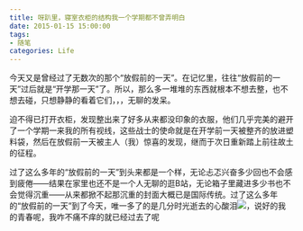 ```yaml
---
title: 呀趴里，寝室衣柜的结构我一个学期都不曾弄明白
date: 2015-01-15 15:00:00
tags:
- 随笔
categories: Life
---
```


今天又是曾经过了无数次的那个“放假前的一天”。在记忆里，往往“放假前的一天”过后就是“开学那一天”了。所以，那么多一堆堆的东西就根本不想去整，也不想去碰，只想静静的看着它们，，，无聊的发呆。

 迫不得已打开衣柜，发现整出来了好多从来都没印象的衣服，他们几乎完美的避开了一个学期一来我的所有视线，这些战士的使命就是在开学前一天被整齐的放进塑料袋，然后在放假前一天被主人（我）惊喜的发现，继而于次日重新踏上前往故土的征程。

 过了这么多年的“放假前的一天”到头来都是一个样，无论忐忑兴奋多少回也不会感到疲倦——结果在家里也还不是一个人无聊的逛B站，无论箱子里藏进多少书也不会觉得沉重——从来都掀不起那沉重的封面大概已是国际传统。过了这么多年的“放假前的一天”到了今天，唯一多了的是几分时光逝去的心酸泪![](http://bangumi.tv/img/smiles/tv/15.gif)，说好的我的青春呢，我咋不痛不痒的就已经过去了呢
